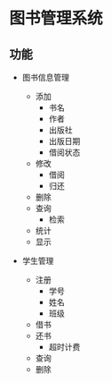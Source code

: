# 图书管理系统

## 功能
- 图书信息管理
    - 添加
        - 书名
        - 作者
        - 出版社
        - 出版日期
        - 借阅状态
    - 修改
        - 借阅
        - 归还
    - 删除
    - 查询
        - 检索
    - 统计
    - 显示


- 学生管理
    - 注册
        - 学号
        - 姓名
        - 班级
    - 借书
    - 还书
        - 超时计费
    - 查询
    - 删除